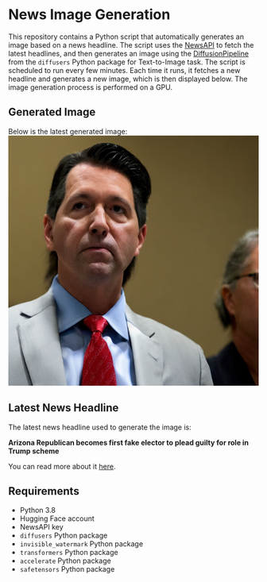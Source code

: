 # News Image Generation
This repository contains a Python script that automatically generates an image based on a news headline. The script uses the [NewsAPI](https://newsapi.org/) to fetch the latest headlines, and then generates an image using the [DiffusionPipeline](https://github.com/huggingface/diffusers) from the `diffusers` Python package for Text-to-Image task.
The script is scheduled to run every few minutes. Each time it runs, it fetches a new headline and generates a new image, which is then displayed below. The image generation process is performed on a GPU.

## Generated Image
Below is the latest generated image:
![Generated Image](image.png)

## Latest News Headline
The latest news headline used to generate the image is:

**Arizona Republican becomes first fake elector to plead guilty for role in Trump scheme**

You can read more about it [here](https://news.google.com/rss/articles/CBMiigFBVV95cUxNcnFiMGRkc3N3OFAzbzJMR2ZZWDk3T1VMa0tnWXJ4dkNkbllucllkeXMteGlfbzlZNV9KazFoOVNKUHFlcmdVR2swcFBMTlJGcDlwUUZmQXlYSEt1X3ZLYk1NcFV5T2NCX3BaNDkxLUxvWjgzeFFOS1JtcTdIWjVmV0dGbWNOZFE2X2c?oc=5).

## Requirements
- Python 3.8
- Hugging Face account
- NewsAPI key
- `diffusers` Python package
- `invisible_watermark` Python package
- `transformers` Python package
- `accelerate` Python package
- `safetensors` Python package
